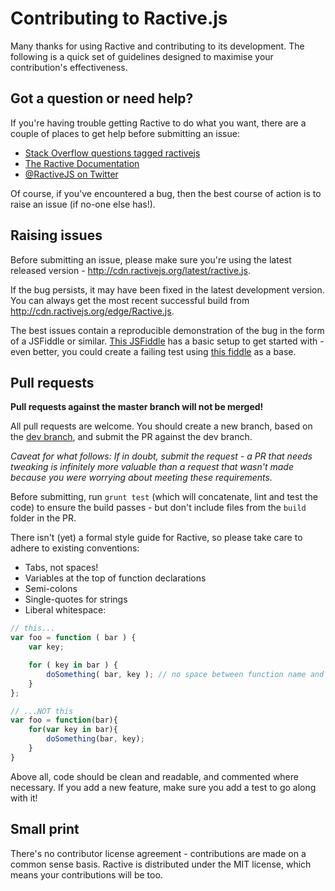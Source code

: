 Contributing to Ractive.js
==========================

Many thanks for using Ractive and contributing to its development. The following is a quick set of guidelines designed to maximise your contribution's effectiveness.


Got a question or need help?
----------------------------

If you're having trouble getting Ractive to do what you want, there are a couple of places to get help before submitting an issue:

* [Stack Overflow questions tagged ractivejs](http://stackoverflow.com/questions/tagged/ractivejs)
* [The Ractive Documentation](http://docs.ractivejs.org/latest)
* [@RactiveJS on Twitter](http://twitter.com/RactiveJS)

Of course, if you've encountered a bug, then the best course of action is to raise an issue (if no-one else has!).


Raising issues
--------------

Before submitting an issue, please make sure you're using the latest released version - http://cdn.ractivejs.org/latest/ractive.js.

If the bug persists, it may have been fixed in the latest development version. You can always get the most recent successful build from http://cdn.ractivejs.org/edge/Ractive.js.

The best issues contain a reproducible demonstration of the bug in the form of a JSFiddle or similar. [This JSFiddle](http://jsfiddle.net/rich_harris/va6jU/) has a basic setup to get started with - even better, you could create a failing test using [this fiddle](http://jsfiddle.net/rich_harris/UG7Eq/) as a base.


Pull requests
-------------


**Pull requests against the master branch will not be merged!**

All pull requests are welcome. You should create a new branch, based on the [dev branch](https://github.com/RactiveJS/Ractive/tree/dev), and submit the PR against the dev branch.

*Caveat for what follows: If in doubt, submit the request - a PR that needs tweaking is infinitely more valuable than a request that wasn't made because you were worrying about meeting these requirements.*

Before submitting, run `grunt test` (which will concatenate, lint and test the code) to ensure the build passes - but don't include files from the `build` folder in the PR.

There isn't (yet) a formal style guide for Ractive, so please take care to adhere to existing conventions:

* Tabs, not spaces!
* Variables at the top of function declarations
* Semi-colons
* Single-quotes for strings
* Liberal whitespace:

```js
// this...
var foo = function ( bar ) {
	var key;

	for ( key in bar ) {
		doSomething( bar, key ); // no space between function name and bracket for invocations
	}
};

// ...NOT this
var foo = function(bar){
	for(var key in bar){
		doSomething(bar, key);
	}
}
```

Above all, code should be clean and readable, and commented where necessary. If you add a new feature, make sure you add a test to go along with it!


Small print
-----------

There's no contributor license agreement - contributions are made on a common sense basis. Ractive is distributed under the MIT license, which means your contributions will be too.
